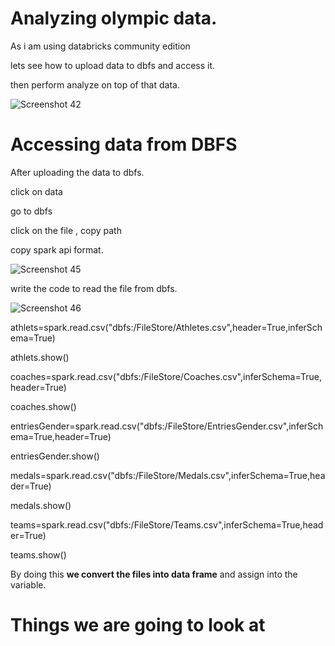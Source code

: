 # Analyzing olympic data.

As i am using databricks community edition 

lets see how to upload data to dbfs and access it.

then perform analyze on top of that data.

![Screenshot 42](https://github.com/rashmiranjan042/Azure_data_engineering_olympic_data/assets/106671482/d4fe50d0-ae1b-4ccb-877b-6c68f8f34015)

# Accessing data from DBFS

After uploading the data to dbfs.

click on data 

go to dbfs

click on the file , copy path

copy spark api format.

![Screenshot 45](https://github.com/rashmiranjan042/Azure_data_engineering_olympic_data/assets/106671482/2b8b85ce-248d-4760-af0c-d2353d68f186)


write the code to read the file from dbfs.

![Screenshot 46](https://github.com/rashmiranjan042/Azure_data_engineering_olympic_data/assets/106671482/127e6fcf-28f4-4b06-a58c-e08d8e6992df)

athlets=spark.read.csv("dbfs:/FileStore/Athletes.csv",header=True,inferSchema=True)

athlets.show()


coaches=spark.read.csv("dbfs:/FileStore/Coaches.csv",inferSchema=True,header=True)

coaches.show()


entriesGender=spark.read.csv("dbfs:/FileStore/EntriesGender.csv",inferSchema=True,header=True)

entriesGender.show()


medals=spark.read.csv("dbfs:/FileStore/Medals.csv",inferSchema=True,header=True)

medals.show()

teams=spark.read.csv("dbfs:/FileStore/Teams.csv",inferSchema=True,header=True)

teams.show()

By doing this **we convert the files into data frame** and assign into the variable.

# Things we are going to look at 




